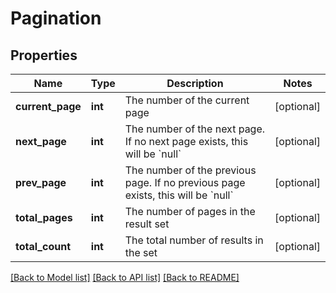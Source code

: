 # Pagination

## Properties
Name | Type | Description | Notes
------------ | ------------- | ------------- | -------------
**current_page** | **int** | The number of the current page | [optional] 
**next_page** | **int** | The number of the next page. If no next page exists, this will be &#x60;null&#x60; | [optional] 
**prev_page** | **int** | The number of the previous page. If no previous page exists, this will be &#x60;null&#x60; | [optional] 
**total_pages** | **int** | The number of pages in the result set | [optional] 
**total_count** | **int** | The total number of results in the set | [optional] 

[[Back to Model list]](../README.md#documentation-for-models) [[Back to API list]](../README.md#documentation-for-api-endpoints) [[Back to README]](../README.md)


